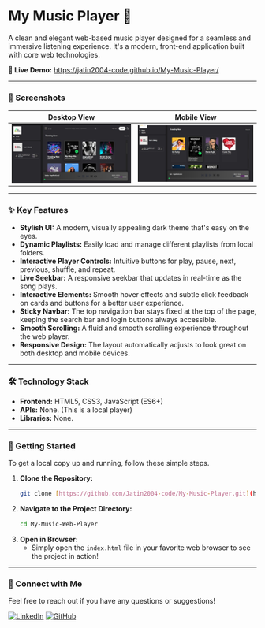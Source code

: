 # My Music Player 🎵

A clean and elegant web-based music player designed for a seamless and immersive listening experience. It's a modern, front-end application built with core web technologies.

**🔴 Live Demo:** https://jatin2004-code.github.io/My-Music-Player/

---

### 📸 Screenshots



| Desktop View | Mobile View |
| :---: | :---: |
| ![Desktop Screenshot](img/ss1.jpg) | ![Mobile Screenshot](img/ss2.jpg) |

---

### ✨ Key Features

* **Stylish UI:** A modern, visually appealing dark theme that's easy on the eyes.
* **Dynamic Playlists:** Easily load and manage different playlists from local folders.
* **Interactive Player Controls:** Intuitive buttons for play, pause, next, previous, shuffle, and repeat.
* **Live Seekbar:** A responsive seekbar that updates in real-time as the song plays.
* **Interactive Elements:** Smooth hover effects and subtle click feedback on cards and buttons for a better user experience.
* **Sticky Navbar:** The top navigation bar stays fixed at the top of the page, keeping the search bar and login buttons always accessible.
* **Smooth Scrolling:** A fluid and smooth scrolling experience throughout the web player.
* **Responsive Design:** The layout automatically adjusts to look great on both desktop and mobile devices.

---

### 🛠️ Technology Stack

* **Frontend:** HTML5, CSS3, JavaScript (ES6+)
* **APIs:** None. (This is a local player)
* **Libraries:** None.

---

### 🚀 Getting Started

To get a local copy up and running, follow these simple steps.

1.  **Clone the Repository:**
    ```bash
    git clone [https://github.com/Jatin2004-code/My-Music-Player.git](https://github.com/Jatin2004-code/My-Music-Player.git)
    ```
2.  **Navigate to the Project Directory:**
    ```bash
    cd My-Music-Web-Player
    ```
3.  **Open in Browser:**
    * Simply open the `index.html` file in your favorite web browser to see the project in action!

---

### 🤝 Connect with Me

Feel free to reach out if you have any questions or suggestions!

<p align="left">
    <a href="https://www.linkedin.com/in/jatin-kanojiya-72a11331b/" target="_blank"><img src="https://img.shields.io/badge/LinkedIn-0077B5?style=for-the-badge&logo=linkedin&logoColor=white" alt="LinkedIn"/></a>
    <a href="https://github.com/Jatin2004-code" target="_blank"><img src="https://img.shields.io/badge/GitHub-100000?style=for-the-badge&logo=github&logoColor=white" alt="GitHub"/></a>
</p>
